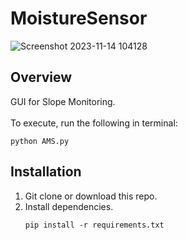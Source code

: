 # MoistureSensor
![Screenshot 2023-11-14 104128](https://github.com/pseuds/MoistureSensor/assets/112696906/ea92231c-d355-4516-962d-ca9425608d7e)
## Overview
 GUI for Slope Monitoring. <br><br>
To execute, run the following in terminal:
```
python AMS.py
```

## Installation
1. Git clone or download this repo.
2. Install dependencies.
   ```
   pip install -r requirements.txt
   ```
